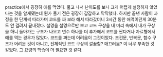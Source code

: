 practice에서 굉장히 애를 먹었다. 풀고 나서 난이도를 보니 크게 어렵게 설정하지 않았다는 것을 알게됐는데
뭔가 풀기 전은 굉장히 갑갑하고 막막했다.
하지만 끝낸 사람이 과정을 한 단계씩 따라가며 코드를 짜 보라 해서 따라갔더니 3시간 동안 애먹이던게 30분도 안 걸려서 끝내졌다. 설명을 설명으로만 보고 코드 구상을 내 머리 속에서 내가 구상을 하니 돌아가는 구조가 나오고 변수 하나를 더 추가해서 코드를 짠다거나  자료형에서 애를 먹는 경우가 많았다.
코드를 짜는데 어려움이 그것이었다. 조건문, 반복문, 함수 구조가 어려운 것이 아니고, 전체적인 코드 구상의 깔끔함? 매끄러움? 이 너무 부족한 것 같았다.
그 요령의 학습이 더 필요한 것 같다.